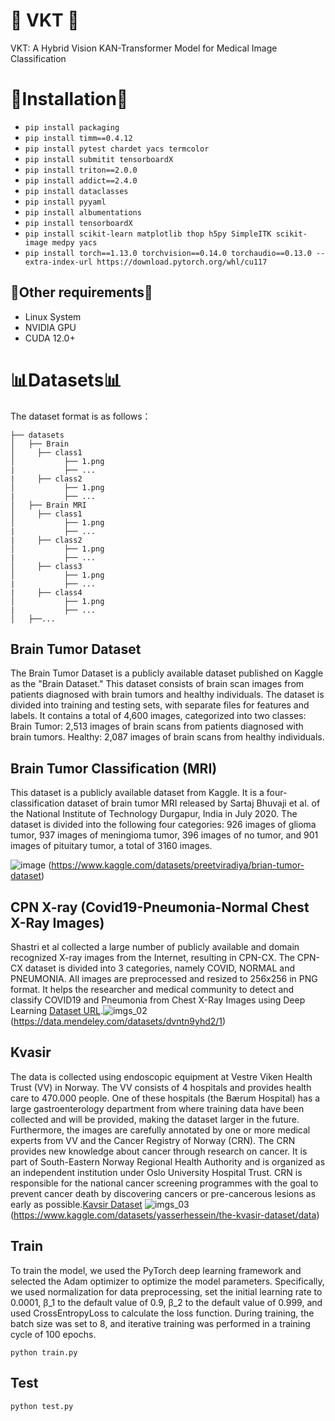 #  🎇 VKT 🎇
VKT: A Hybrid Vision KAN-Transformer Model for Medical Image Classification




# 📌Installation📌
* `pip install packaging`
* `pip install timm==0.4.12`
* `pip install pytest chardet yacs termcolor`
* `pip install submitit tensorboardX`
* `pip install triton==2.0.0`
* `pip install addict==2.4.0`
* `pip install dataclasses`
* `pip install pyyaml`
* `pip install albumentations`
* `pip install tensorboardX`
* `pip install scikit-learn matplotlib thop h5py SimpleITK scikit-image medpy yacs`
* `pip install torch==1.13.0 torchvision==0.14.0 torchaudio==0.13.0 --extra-index-url https://download.pytorch.org/whl/cu117`


## 📜Other requirements📜
* Linux System
* NVIDIA GPU
* CUDA 12.0+


# 📊Datasets📊
The dataset format is as follows：
```
├── datasets
│   ├── Brain
│     ├── class1
│           ├── 1.png
|           ├── ...
|     ├── class2
│           ├── 1.png
|           ├── ...
│   ├── Brain MRI
│     ├── class1
│           ├── 1.png
|           ├── ...
|     ├── class2
│           ├── 1.png
|           ├── ...
│     ├── class3
│           ├── 1.png
|           ├── ...
|     ├── class4
│           ├── 1.png
|           ├── ...
│   ├──...
```



##  Brain Tumor Dataset 
The Brain Tumor Dataset is a publicly available dataset published on Kaggle as the "Brain Dataset." This dataset consists of brain scan images from patients diagnosed with brain tumors and healthy individuals. The dataset is divided into training and testing sets, with separate files for features and labels. It contains a total of 4,600 images, categorized into two classes:
Brain Tumor: 2,513 images of brain scans from patients diagnosed with brain tumors.
Healthy: 2,087 images of brain scans from healthy individuals.

## Brain Tumor Classification (MRI)
This dataset is a publicly available dataset from Kaggle. It is a four-classification dataset of brain tumor MRI released by Sartaj Bhuvaji et al. of the National Institute of Technology Durgapur, India in July 2020. The dataset is divided into the following four categories: 926 images of glioma tumor, 937 images of meningioma tumor, 396 images of no tumor, and 901 images of pituitary tumor, a total of 3160 images.

![image](https://github.com/user-attachments/assets/3f885038-2601-457a-aad2-e8c46b45eb87)
(https://www.kaggle.com/datasets/preetviradiya/brian-tumor-dataset)

## CPN X-ray  (Covid19-Pneumonia-Normal Chest X-Ray Images)
Shastri et al collected a large number of publicly available and domain recognized X-ray images from the Internet, resulting in CPN-CX. The CPN-CX dataset is divided into 3 categories, namely COVID, NORMAL and PNEUMONIA. All images are preprocessed and resized to 256x256 in PNG format. It helps the researcher and medical community to detect and classify COVID19 and Pneumonia from Chest X-Ray Images using Deep Learning [Dataset URL](https://data.mendeley.com/datasets/dvntn9yhd2/1).![imgs_02](https://github.com/YubiaoYue/MedMamba/assets/141175829/996035b3-2dd5-4c01-b3d4-656f2bf52307)
(https://data.mendeley.com/datasets/dvntn9yhd2/1)

## Kvasir
The data is collected using endoscopic equipment at Vestre Viken Health Trust (VV) in Norway. The VV consists of 4 hospitals and provides health care to 470.000 people. One of these hospitals (the Bærum Hospital) has a large gastroenterology department from where training data have been collected and will be provided, making the dataset larger in the future. Furthermore, the images are carefully annotated by one or more medical experts from VV and the Cancer Registry of Norway (CRN). The CRN provides new knowledge about cancer through research on cancer. It is part of South-Eastern Norway Regional Health Authority and is organized as an independent institution under Oslo University Hospital Trust. CRN is responsible for the national cancer screening programmes with the goal to prevent cancer death by discovering cancers or pre-cancerous lesions as early as possible.[Kavsir Dataset](https://datasets.simula.no/kvasir/ "Download it") ![imgs_03](https://github.com/YubiaoYue/MedMamba/assets/141175829/b25b3795-7b30-4736-8fb4-f01787158763)
(https://www.kaggle.com/datasets/yasserhessein/the-kvasir-dataset/data)


## Train
To train the model, we used the PyTorch deep learning framework and selected the Adam optimizer to optimize the model parameters. Specifically, we used normalization for data preprocessing, set the initial learning rate to 0.0001, β_1 to the default value of 0.9, β_2 to the default value of 0.999, and used CrossEntropyLoss to calculate the loss function. During training, the batch size was set to 8, and iterative training was performed in a training cycle of 100 epochs.
```
python train.py
```

## Test
```
python test.py
```
